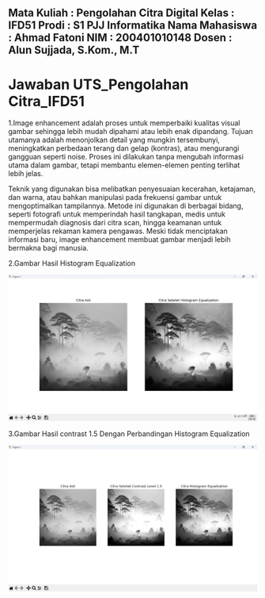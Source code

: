 Mata Kuliah	     : Pengolahan Citra Digital
Kelas	         : IFD51
Prodi	         : S1 PJJ Informatika
Nama Mahasiswa	 : Ahmad Fatoni
NIM	             : 200401010148
Dosen	         : Alun Sujjada, S.Kom., M.T
---

# Jawaban UTS_Pengolahan Citra_IFD51
1.Image enhancement adalah proses untuk memperbaiki kualitas visual gambar sehingga lebih mudah dipahami atau lebih enak dipandang. Tujuan utamanya adalah menonjolkan detail yang mungkin tersembunyi, meningkatkan perbedaan terang dan gelap (kontras), atau mengurangi gangguan seperti noise. Proses ini dilakukan tanpa mengubah informasi utama dalam gambar, tetapi membantu elemen-elemen penting terlihat lebih jelas.

Teknik yang digunakan bisa melibatkan penyesuaian kecerahan, ketajaman, dan warna, atau bahkan manipulasi pada frekuensi gambar untuk mengoptimalkan tampilannya. Metode ini digunakan di berbagai bidang, seperti fotografi untuk memperindah hasil tangkapan, medis untuk mempermudah diagnosis dari citra scan, hingga keamanan untuk memperjelas rekaman kamera pengawas. Meski tidak menciptakan informasi baru, image enhancement membuat gambar menjadi lebih bermakna bagi manusia.

2.Gambar Hasil Histogram Equalization

![2. Gambar Hasil Histogram Equalization ](2.Gambar_Histogram_Equalization.png)

3.Gambar Hasil contrast 1.5 Dengan Perbandingan Histogram Equalization

![3. Gambar Hasil contrast 1.5 Dengan Perbandingan Histogram Equalization ](3.Hasil_Citra_Contrast1,5_Dan_Perbandingan_Histogram.png)
